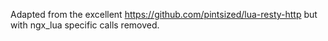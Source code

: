 Adapted from the excellent https://github.com/pintsized/lua-resty-http but with ngx_lua specific calls removed.
